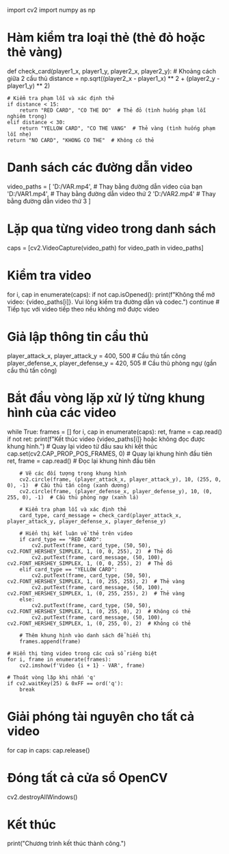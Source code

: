 import cv2
import numpy as np

# Hàm kiểm tra loại thẻ (thẻ đỏ hoặc thẻ vàng)
def check_card(player1_x, player1_y, player2_x, player2_y):
    # Khoảng cách giữa 2 cầu thủ
    distance = np.sqrt((player2_x - player1_x) ** 2 + (player2_y - player1_y) ** 2)

    # Kiểm tra phạm lỗi và xác định thẻ
    if distance < 15:
        return "RED CARD", "CO THE DO"  # Thẻ đỏ (tình huống phạm lỗi nghiêm trọng)
    elif distance < 30:
        return "YELLOW CARD", "CO THE VANG"  # Thẻ vàng (tình huống phạm lỗi nhẹ)
    return "NO CARD", "KHONG CO THE"  # Không có thẻ

# Danh sách các đường dẫn video
video_paths = [
    'D:/VAR.mp4',  # Thay bằng đường dẫn video của bạn
    'D:/VAR1.mp4',  # Thay bằng đường dẫn video thứ 2
    'D:/VAR2.mp4'  # Thay bằng đường dẫn video thứ 3
]

# Lặp qua từng video trong danh sách
caps = [cv2.VideoCapture(video_path) for video_path in video_paths]

# Kiểm tra video
for i, cap in enumerate(caps):
    if not cap.isOpened():
        print(f"Không thể mở video: {video_paths[i]}. Vui lòng kiểm tra đường dẫn và codec.")
        continue  # Tiếp tục với video tiếp theo nếu không mở được video

# Giả lập thông tin cầu thủ
player_attack_x, player_attack_y = 400, 500  # Cầu thủ tấn công
player_defense_x, player_defense_y = 420, 505  # Cầu thủ phòng ngự (gần cầu thủ tấn công)

# Bắt đầu vòng lặp xử lý từng khung hình của các video
while True:
    frames = []
    for i, cap in enumerate(caps):
        ret, frame = cap.read()
        if not ret:
            print(f"Kết thúc video {video_paths[i]} hoặc không đọc được khung hình.")
            # Quay lại video từ đầu sau khi kết thúc
            cap.set(cv2.CAP_PROP_POS_FRAMES, 0)  # Quay lại khung hình đầu tiên
            ret, frame = cap.read()  # Đọc lại khung hình đầu tiên

        # Vẽ các đối tượng trong khung hình
        cv2.circle(frame, (player_attack_x, player_attack_y), 10, (255, 0, 0), -1)  # Cầu thủ tấn công (xanh dương)
        cv2.circle(frame, (player_defense_x, player_defense_y), 10, (0, 255, 0), -1)  # Cầu thủ phòng ngự (xanh lá)

        # Kiểm tra phạm lỗi và xác định thẻ
        card_type, card_message = check_card(player_attack_x, player_attack_y, player_defense_x, player_defense_y)

        # Hiển thị kết luận về thẻ trên video
        if card_type == "RED CARD":
            cv2.putText(frame, card_type, (50, 50), cv2.FONT_HERSHEY_SIMPLEX, 1, (0, 0, 255), 2)  # Thẻ đỏ
            cv2.putText(frame, card_message, (50, 100), cv2.FONT_HERSHEY_SIMPLEX, 1, (0, 0, 255), 2)  # Thẻ đỏ
        elif card_type == "YELLOW CARD":
            cv2.putText(frame, card_type, (50, 50), cv2.FONT_HERSHEY_SIMPLEX, 1, (0, 255, 255), 2)  # Thẻ vàng
            cv2.putText(frame, card_message, (50, 100), cv2.FONT_HERSHEY_SIMPLEX, 1, (0, 255, 255), 2)  # Thẻ vàng
        else:
            cv2.putText(frame, card_type, (50, 50), cv2.FONT_HERSHEY_SIMPLEX, 1, (0, 255, 0), 2)  # Không có thẻ
            cv2.putText(frame, card_message, (50, 100), cv2.FONT_HERSHEY_SIMPLEX, 1, (0, 255, 0), 2)  # Không có thẻ

        # Thêm khung hình vào danh sách để hiển thị
        frames.append(frame)

    # Hiển thị từng video trong các cửa sổ riêng biệt
    for i, frame in enumerate(frames):
        cv2.imshow(f'Video {i + 1} - VAR', frame)

    # Thoát vòng lặp khi nhấn 'q'
    if cv2.waitKey(25) & 0xFF == ord('q'):
        break

# Giải phóng tài nguyên cho tất cả video
for cap in caps:
    cap.release()

# Đóng tất cả cửa sổ OpenCV
cv2.destroyAllWindows()

# Kết thúc
print("Chương trình kết thúc thành công.")
